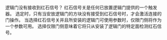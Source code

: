 <lore>
逻辑门没有接收到红石信号？
</lore>
<no_lore>
红石信号关是任何已放置逻辑门提供的一个触发器。
</no_lore>

<chapter name="条件"/>
选定时，只有当安放逻辑门的方块没有接受到红石信号时，才会激活连接的门操作。

<chapter name="触发器方向"/>
当选择红石信号关并且所安装的逻辑门可使用参数时，仅限门侧将作为一个参数可用。
选择仅限门侧意味着它将只从安装了逻辑门的特定面检测红石信号。
